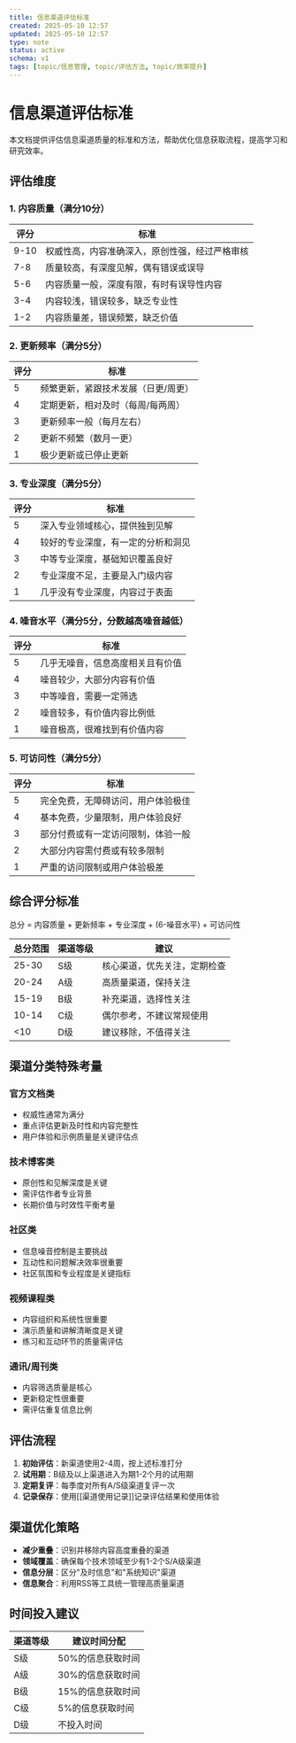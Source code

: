 ```yaml
---
title: 信息渠道评估标准
created: 2025-05-10 12:57
updated: 2025-05-10 12:57
type: note
status: active
schema: v1
tags: [topic/信息管理, topic/评估方法, topic/效率提升]
---
```


# 信息渠道评估标准

本文档提供评估信息渠道质量的标准和方法，帮助优化信息获取流程，提高学习和研究效率。

## 评估维度

### 1. 内容质量（满分10分）

| 评分 | 标准 |
| --- | --- |
| 9-10 | 权威性高，内容准确深入，原创性强，经过严格审核 |
| 7-8 | 质量较高，有深度见解，偶有错误或误导 |
| 5-6 | 内容质量一般，深度有限，有时有误导性内容 |
| 3-4 | 内容较浅，错误较多，缺乏专业性 |
| 1-2 | 内容质量差，错误频繁，缺乏价值 |

### 2. 更新频率（满分5分）

| 评分 | 标准 |
| --- | --- |
| 5 | 频繁更新，紧跟技术发展（日更/周更） |
| 4 | 定期更新，相对及时（每周/每两周） |
| 3 | 更新频率一般（每月左右） |
| 2 | 更新不频繁（数月一更） |
| 1 | 极少更新或已停止更新 |

### 3. 专业深度（满分5分）

| 评分 | 标准 |
| --- | --- |
| 5 | 深入专业领域核心，提供独到见解 |
| 4 | 较好的专业深度，有一定的分析和洞见 |
| 3 | 中等专业深度，基础知识覆盖良好 |
| 2 | 专业深度不足，主要是入门级内容 |
| 1 | 几乎没有专业深度，内容过于表面 |

### 4. 噪音水平（满分5分，分数越高噪音越低）

| 评分 | 标准 |
| --- | --- |
| 5 | 几乎无噪音，信息高度相关且有价值 |
| 4 | 噪音较少，大部分内容有价值 |
| 3 | 中等噪音，需要一定筛选 |
| 2 | 噪音较多，有价值内容比例低 |
| 1 | 噪音极高，很难找到有价值内容 |

### 5. 可访问性（满分5分）

| 评分 | 标准 |
| --- | --- |
| 5 | 完全免费，无障碍访问，用户体验极佳 |
| 4 | 基本免费，少量限制，用户体验良好 |
| 3 | 部分付费或有一定访问限制，体验一般 |
| 2 | 大部分内容需付费或有较多限制 |
| 1 | 严重的访问限制或用户体验极差 |

## 综合评分标准

总分 = 内容质量 + 更新频率 + 专业深度 + (6-噪音水平) + 可访问性

| 总分范围 | 渠道等级 | 建议 |
| ------- | ------- | --- |
| 25-30 | S级 | 核心渠道，优先关注，定期检查 |
| 20-24 | A级 | 高质量渠道，保持关注 |
| 15-19 | B级 | 补充渠道，选择性关注 |
| 10-14 | C级 | 偶尔参考，不建议常规使用 |
| <10 | D级 | 建议移除，不值得关注 |

## 渠道分类特殊考量

### 官方文档类

- 权威性通常为满分
- 重点评估更新及时性和内容完整性
- 用户体验和示例质量是关键评估点

### 技术博客类

- 原创性和见解深度是关键
- 需评估作者专业背景
- 长期价值与时效性平衡考量

### 社区类

- 信息噪音控制是主要挑战
- 互动性和问题解决效率很重要
- 社区氛围和专业程度是关键指标

### 视频课程类

- 内容组织和系统性很重要
- 演示质量和讲解清晰度是关键
- 练习和互动环节的质量需评估

### 通讯/周刊类

- 内容筛选质量是核心
- 更新稳定性很重要
- 需评估重复信息比例

## 评估流程

1. **初始评估**：新渠道使用2-4周，按上述标准打分
2. **试用期**：B级及以上渠道进入为期1-2个月的试用期
3. **定期复评**：每季度对所有A/S级渠道复评一次
4. **记录保存**：使用[[渠道使用记录]]记录评估结果和使用体验

## 渠道优化策略

- **减少重叠**：识别并移除内容高度重叠的渠道
- **领域覆盖**：确保每个技术领域至少有1-2个S/A级渠道
- **信息分层**：区分"及时信息"和"系统知识"渠道
- **信息聚合**：利用RSS等工具统一管理高质量渠道

## 时间投入建议

| 渠道等级 | 建议时间分配 |
| ------- | ---------- |
| S级 | 50%的信息获取时间 |
| A级 | 30%的信息获取时间 |
| B级 | 15%的信息获取时间 |
| C级 | 5%的信息获取时间 |
| D级 | 不投入时间 | 